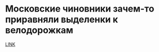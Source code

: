 # Московские чиновники зачем-то приравняли выделенки к велодорожкам



[LINK](https://varlamov.ru/2998625.html)